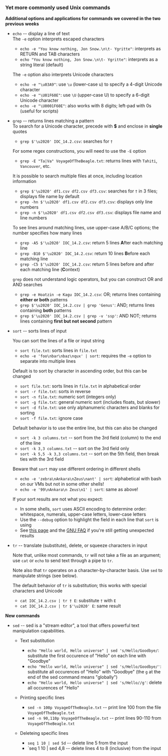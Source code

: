 

### Yet more commonly used Unix commands

**Additional options and applications for commands we covered in the two previous weeks**

* `echo` -- display a line of text   
  The `-e` option interprets escaped characters   
    - `echo -e "You know nothing, Jon Snow.\n\t- Ygritte"`: interprets as RETURN and TAB characters   
    - `echo "You know nothing, Jon Snow.\n\t- Ygritte"`: interprets as a string literal (default)
  
  The `-e` option also interprets Unicode characters   
    - `echo -e "\u03A9"`: use `\u` (lower-case u) to specify a 4-digit Unicode character 
    - `echo -e "\U01F60E"`: use `\U` (upper-case U) to specify a 6-digit Unicode character
    - `echo -e "\U0001F60E"`: also works with 8 digits; left-pad with 0s (useful for scripts)
  
* `grep` -- returns lines matching a pattern  
  To search for a Unicode character, precede with **$** and enclose in **single** quotes
  - `grep $'\u2020' IOC_14.2.csv`: searches for `†`
  
  For some regex constructions, you will need to use the `-E` option
  - `grep -E "Ta|Va" VoyageOfTheBeagle.txt`: returns lines with `Tahiti`, `Vancouver`, etc.
  
  It is possible to search multiple files at once, including location information   
  - `grep $'\u2020' df1.csv df2.csv df3.csv`: searches for `†` in 3 files; displays file name by default
  - `grep -hn $'\u2020' df1.csv df2.csv df3.csv`: displays only line numbers   
  - `grep -n $'\u2020' df1.csv df2.csv df3.csv`:	displays file name and line numbers
    
  To see lines around matching lines, use upper-case A/B/C options; the number specifies how many lines
  - `grep -A5 $'\u2020' IOC_14.2.csv`: return 5 lines **A**fter each matching line
  - `grep -B10 $'\u2020' IOC_14.2.csv`: return 10 lines **B**efore each matching line 
  - `grep -C5 $'\u2020' IOC_14.2.csv`: return 5 lines before and after each matching line (**C**ontext)
    
  `grep` does not understand logic operators, but you can construct OR and AND searches
  - `grep -e Hoatzin -e Kagu IOC_14.2.csv`: OR; returns lines containing **either or both** patterns
  - `grep $'\u2020' IOC_14.2.csv | grep 'Genus'`: AND; returns lines containing **both** patterns
  - `grep $'\u2020' IOC_14.2.csv | grep -v 'ssp'`: AND NOT; returns lines containing **first but not second** pattern
 
* `sort` -- sorts lines of input
  
  You can sort the lines of a file or input string
  - `sort file.txt`: sorts lines in `file.txt`
  - `echo -e 'foo\nbar\nbaz\nqux' | sort`: requires the `-e` option to separate into multiple lines 

  Default is to sort by character in ascending order, but this can be changed  
  - `sort file.txt`: sorts lines in `file.txt` in alphabetical order
  - `sort -r file.txt`: sorts in reverse
  - `sort -n file.txt`: numeric sort (integers only)
  - `sort -g file.txt`: general numeric sort (includes floats, but slower)
  - `sort -d file.txt`: use only alphanumeric characters and blanks for sorting
  - `sort -f file.txt`: ignore case

  Default behavior is to use the entire line, but this can also be changed
  - `sort -k 3 columns.txt` -- sort from the 3rd field (column) to the end of the line
  - `sort -k 3,3 columns.txt` -- sort on the 3rd field only
  - `sort -k 5,5 -k 3,3 columns.txt` -- sort on the 5th field, then break ties with the 3rd field
 
  Beware that `sort` may use different ordering in different shells  
  - `echo -e 'zebra\nAnkara\nZeus\nant' | sort`: alphabetical with bash on our VMs but not in some other shells!
  - `echo -e '99\nAnkara\n Zeus\n1' | sort`: same as above!
 
  If your sort results are not what you expect:
  - In some shells, `sort` uses ASCII encoding to determine order: whitespace, numerals, upper-case letters, lower-case letters
  - Use the `--debug` option to highlight the field in each line that `sort` is using
  - See [this page](./unx_unexpected_sorting.md) and the [GNU FAQ](https://www.gnu.org/software/coreutils/faq/coreutils-faq.html#Sort-does-not-sort-in-normal-order_0021) if you're still getting unexpected results
 
* `tr` -- translate (substitute), delete, or squeeze characters in input

  Note that, unlike most commands, `tr` will not take a file as an argument; use `cat` or `echo` to send text through a pipe to `tr`.

  Note also that `tr` operates on a character-by-character basis. Use `sed` to manipulate strings (see below).

  The default behavior of `tr` is substitution; this works with special characters and Unicode 
  - `cat IOC_14.2.csv | tr † E`: substitute `†` with `E`
  - `cat IOC_14.2.csv | tr $'\u2020' E`: same result


**New commands**

* `sed` -- sed is a "stream editor", a tool that offers powerful text manipulation capabilities.  

  * Text substitution
    - `echo "Hello world, Hello universe" | sed 's/Hello/Goodbye/`: substitute the first occurence of "Hello" on each line with "Goodbye"
    - `echo "Hello world, Hello universe" | sed 's/Hello/Goodbye/'`: substitute  all occurences of "Hello" with "Goodbye" (the `g` at the end of the sed command means "globally")
    - `echo "Hello world, Hello universe" | sed 's/Hello//g'`: delete all occurences of "Hello"

  * Printing specific lines
    - `sed -n 100p VoyageOfTheBeagle.txt` -- print line 100 from the file `VoyageOfTheBeagle.txt`
    - `sed -n 90,110p VoyageOfTheBeagle.txt` -- print lines 90-110 from `VoyageOfTheBeagle.txt`

  * Deleteing specific lines
    - `seq 1 10 | sed 5d` -- delete line 5 from the input
    - `seq 1 10 | sed 4,8 -- delete lines 4 to 8 (inclusive) from the input

